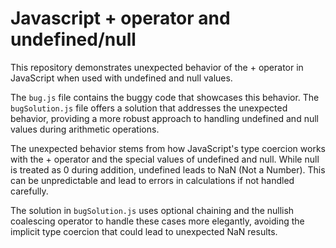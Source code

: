 # Javascript + operator and undefined/null
This repository demonstrates unexpected behavior of the + operator in JavaScript when used with undefined and null values.

The `bug.js` file contains the buggy code that showcases this behavior. The `bugSolution.js` file offers a solution that addresses the unexpected behavior, providing a more robust approach to handling undefined and null values during arithmetic operations.

The unexpected behavior stems from how JavaScript's type coercion works with the + operator and the special values of undefined and null. While null is treated as 0 during addition, undefined leads to NaN (Not a Number).  This can be unpredictable and lead to errors in calculations if not handled carefully.

The solution in `bugSolution.js` uses optional chaining and the nullish coalescing operator to handle these cases more elegantly, avoiding the implicit type coercion that could lead to unexpected NaN results.